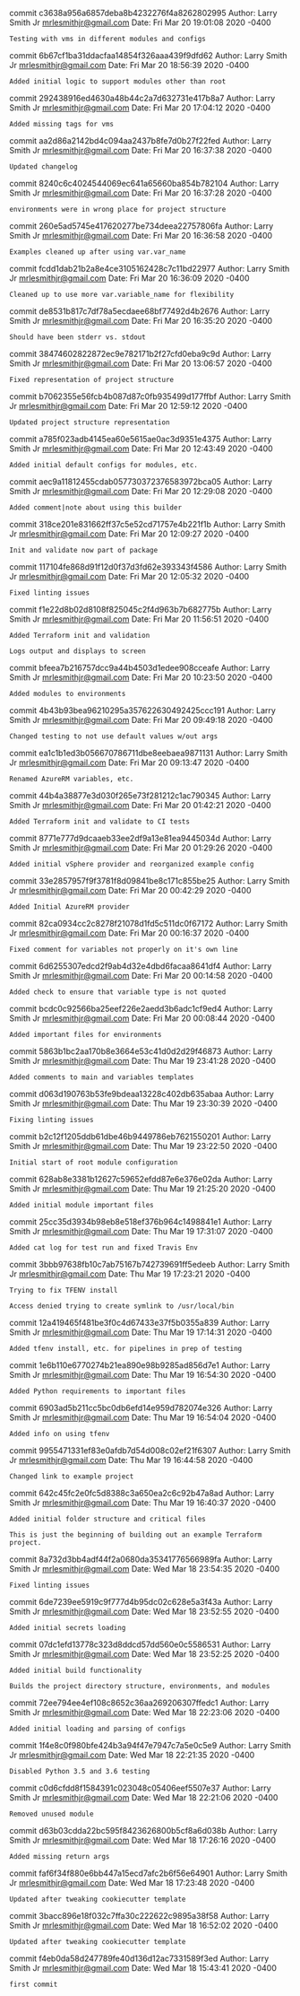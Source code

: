 commit c3638a956a6857deba8b4232276f4a8262802995
Author: Larry Smith Jr <mrlesmithjr@gmail.com>
Date:   Fri Mar 20 19:01:08 2020 -0400

    Testing with vms in different modules and configs

commit 6b67cf1ba31ddacfaa14854f326aaa439f9dfd62
Author: Larry Smith Jr <mrlesmithjr@gmail.com>
Date:   Fri Mar 20 18:56:39 2020 -0400

    Added initial logic to support modules other than root

commit 292438916ed4630a48b44c2a7d632731e417b8a7
Author: Larry Smith Jr <mrlesmithjr@gmail.com>
Date:   Fri Mar 20 17:04:12 2020 -0400

    Added missing tags for vms

commit aa2d86a2142bd4c094aa2437b8fe7d0b27f22fed
Author: Larry Smith Jr <mrlesmithjr@gmail.com>
Date:   Fri Mar 20 16:37:38 2020 -0400

    Updated changelog

commit 8240c6c4024544069ec641a65660ba854b782104
Author: Larry Smith Jr <mrlesmithjr@gmail.com>
Date:   Fri Mar 20 16:37:28 2020 -0400

    environments were in wrong place for project structure

commit 260e5ad5745e417620277be734deea22757806fa
Author: Larry Smith Jr <mrlesmithjr@gmail.com>
Date:   Fri Mar 20 16:36:58 2020 -0400

    Examples cleaned up after using var.var_name

commit fcdd1dab21b2a8e4ce3105162428c7c11bd22977
Author: Larry Smith Jr <mrlesmithjr@gmail.com>
Date:   Fri Mar 20 16:36:09 2020 -0400

    Cleaned up to use more var.variable_name for flexibility

commit de8531b817c7df78a5ecdaee68bf77492d4b2676
Author: Larry Smith Jr <mrlesmithjr@gmail.com>
Date:   Fri Mar 20 16:35:20 2020 -0400

    Should have been stderr vs. stdout

commit 38474602822872ec9e782171b2f27cfd0eba9c9d
Author: Larry Smith Jr <mrlesmithjr@gmail.com>
Date:   Fri Mar 20 13:06:57 2020 -0400

    Fixed representation of project structure

commit b7062355e56fcb4b087d87c0fb935499d177ffbf
Author: Larry Smith Jr <mrlesmithjr@gmail.com>
Date:   Fri Mar 20 12:59:12 2020 -0400

    Updated project structure representation

commit a785f023adb4145ea60e5615ae0ac3d9351e4375
Author: Larry Smith Jr <mrlesmithjr@gmail.com>
Date:   Fri Mar 20 12:43:49 2020 -0400

    Added initial default configs for modules, etc.

commit aec9a11812455cdab057730372376583972bca05
Author: Larry Smith Jr <mrlesmithjr@gmail.com>
Date:   Fri Mar 20 12:29:08 2020 -0400

    Added comment|note about using this builder

commit 318ce201e831662ff37c5e52cd71757e4b221f1b
Author: Larry Smith Jr <mrlesmithjr@gmail.com>
Date:   Fri Mar 20 12:09:27 2020 -0400

    Init and validate now part of package

commit 117104fe868d91f12d0f37d3fd62e393343f4586
Author: Larry Smith Jr <mrlesmithjr@gmail.com>
Date:   Fri Mar 20 12:05:32 2020 -0400

    Fixed linting issues

commit f1e22d8b02d8108f825045c2f4d963b7b682775b
Author: Larry Smith Jr <mrlesmithjr@gmail.com>
Date:   Fri Mar 20 11:56:51 2020 -0400

    Added Terraform init and validation
    
    Logs output and displays to screen

commit bfeea7b216757dcc9a44b4503d1edee908cceafe
Author: Larry Smith Jr <mrlesmithjr@gmail.com>
Date:   Fri Mar 20 10:23:50 2020 -0400

    Added modules to environments

commit 4b43b93bea96210295a357622630492425ccc191
Author: Larry Smith Jr <mrlesmithjr@gmail.com>
Date:   Fri Mar 20 09:49:18 2020 -0400

    Changed testing to not use default values w/out args

commit ea1c1b1ed3b056670786711dbe8eebaea9871131
Author: Larry Smith Jr <mrlesmithjr@gmail.com>
Date:   Fri Mar 20 09:13:47 2020 -0400

    Renamed AzureRM variables, etc.

commit 44b4a38877e3d030f265e73f281212c1ac790345
Author: Larry Smith Jr <mrlesmithjr@gmail.com>
Date:   Fri Mar 20 01:42:21 2020 -0400

    Added Terraform init and validate to CI tests

commit 8771e777d9dcaaeb33ee2df9a13e81ea9445034d
Author: Larry Smith Jr <mrlesmithjr@gmail.com>
Date:   Fri Mar 20 01:29:26 2020 -0400

    Added initial vSphere provider and reorganized example config

commit 33e2857957f9f3781f8d09841be8c171c855be25
Author: Larry Smith Jr <mrlesmithjr@gmail.com>
Date:   Fri Mar 20 00:42:29 2020 -0400

    Added Initial AzureRM provider

commit 82ca0934cc2c8278f21078d1fd5c511dc0f67172
Author: Larry Smith Jr <mrlesmithjr@gmail.com>
Date:   Fri Mar 20 00:16:37 2020 -0400

    Fixed comment for variables not properly on it's own line

commit 6d6255307edcd2f9ab4d32e4dbd6facaa8641df4
Author: Larry Smith Jr <mrlesmithjr@gmail.com>
Date:   Fri Mar 20 00:14:58 2020 -0400

    Added check to ensure that variable type is not quoted

commit bcdc0c92566ba25eef226e2aedd3b6adc1cf9ed4
Author: Larry Smith Jr <mrlesmithjr@gmail.com>
Date:   Fri Mar 20 00:08:44 2020 -0400

    Added important files for environments

commit 5863b1bc2aa170b8e3664e53c41d0d2d29f46873
Author: Larry Smith Jr <mrlesmithjr@gmail.com>
Date:   Thu Mar 19 23:41:28 2020 -0400

    Added comments to main and variables templates

commit d063d190763b53fe9bdeaa13228c402db635abaa
Author: Larry Smith Jr <mrlesmithjr@gmail.com>
Date:   Thu Mar 19 23:30:39 2020 -0400

    Fixing linting issues

commit b2c12f1205ddb61dbe46b9449786eb7621550201
Author: Larry Smith Jr <mrlesmithjr@gmail.com>
Date:   Thu Mar 19 23:22:50 2020 -0400

    Initial start of root module configuration

commit 628ab8e3381b12627c59652efdd87e6e376e02da
Author: Larry Smith Jr <mrlesmithjr@gmail.com>
Date:   Thu Mar 19 21:25:20 2020 -0400

    Added initial module important files

commit 25cc35d3934b98eb8e518ef376b964c1498841e1
Author: Larry Smith Jr <mrlesmithjr@gmail.com>
Date:   Thu Mar 19 17:31:07 2020 -0400

    Added cat log for test run and fixed Travis Env

commit 3bbb97638fb10c7ab75167b742739691ff5edeeb
Author: Larry Smith Jr <mrlesmithjr@gmail.com>
Date:   Thu Mar 19 17:23:21 2020 -0400

    Trying to fix TFENV install
    
    Access denied trying to create symlink to /usr/local/bin

commit 12a419465f481be3f0c4d67433e37f5b0355a839
Author: Larry Smith Jr <mrlesmithjr@gmail.com>
Date:   Thu Mar 19 17:14:31 2020 -0400

    Added tfenv install, etc. for pipelines in prep of testing

commit 1e6b110e6770274b21ea890e98b9285ad856d7e1
Author: Larry Smith Jr <mrlesmithjr@gmail.com>
Date:   Thu Mar 19 16:54:30 2020 -0400

    Added Python requirements to important files

commit 6903ad5b211cc5bc0db6efd14e959d782074e326
Author: Larry Smith Jr <mrlesmithjr@gmail.com>
Date:   Thu Mar 19 16:54:04 2020 -0400

    Added info on using tfenv

commit 9955471331ef83e0afdb7d54d008c02ef21f6307
Author: Larry Smith Jr <mrlesmithjr@gmail.com>
Date:   Thu Mar 19 16:44:58 2020 -0400

    Changed link to example project

commit 642c45fc2e0fc5d8388c3a650ea2c6c92b47a8ad
Author: Larry Smith Jr <mrlesmithjr@gmail.com>
Date:   Thu Mar 19 16:40:37 2020 -0400

    Added initial folder structure and critical files
    
    This is just the beginning of building out an example Terraform project.

commit 8a732d3bb4adf44f2a0680da35341776566989fa
Author: Larry Smith Jr <mrlesmithjr@gmail.com>
Date:   Wed Mar 18 23:54:35 2020 -0400

    Fixed linting issues

commit 6de7239ee5919c9f777d4b95dc02c628e5a3f43a
Author: Larry Smith Jr <mrlesmithjr@gmail.com>
Date:   Wed Mar 18 23:52:55 2020 -0400

    Added initial secrets loading

commit 07dc1efd13778c323d8ddcd57dd560e0c5586531
Author: Larry Smith Jr <mrlesmithjr@gmail.com>
Date:   Wed Mar 18 23:52:25 2020 -0400

    Added initial build functionality
    
    Builds the project directory structure, environments, and modules

commit 72ee794ee4ef108c8652c36aa269206307ffedc1
Author: Larry Smith Jr <mrlesmithjr@gmail.com>
Date:   Wed Mar 18 22:23:06 2020 -0400

    Added initial loading and parsing of configs

commit 1f4e8c0f980bfe424b3a94f47e7947c7a5e0c5e9
Author: Larry Smith Jr <mrlesmithjr@gmail.com>
Date:   Wed Mar 18 22:21:35 2020 -0400

    Disabled Python 3.5 and 3.6 testing

commit c0d6cfdd8f1584391c023048c05406eef5507e37
Author: Larry Smith Jr <mrlesmithjr@gmail.com>
Date:   Wed Mar 18 22:21:06 2020 -0400

    Removed unused module

commit d63b03cdda22bc595f8423626800b5cf8a6d038b
Author: Larry Smith Jr <mrlesmithjr@gmail.com>
Date:   Wed Mar 18 17:26:16 2020 -0400

    Added missing return args

commit faf6f34f880e6bb447a15ecd7afc2b6f56e64901
Author: Larry Smith Jr <mrlesmithjr@gmail.com>
Date:   Wed Mar 18 17:23:48 2020 -0400

    Updated after tweaking cookiecutter template

commit 3bacc896e18f032c7ffa30c222622c9895a38f58
Author: Larry Smith Jr <mrlesmithjr@gmail.com>
Date:   Wed Mar 18 16:52:02 2020 -0400

    Updated after tweaking cookiecutter template

commit f4eb0da58d247789fe40d136d12ac7331589f3ed
Author: Larry Smith Jr <mrlesmithjr@gmail.com>
Date:   Wed Mar 18 15:43:41 2020 -0400

    first commit
